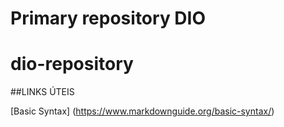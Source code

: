 # Primary repository DIO
# dio-repository

##LINKS ÚTEIS

[Basic Syntax] (https://www.markdownguide.org/basic-syntax/)
